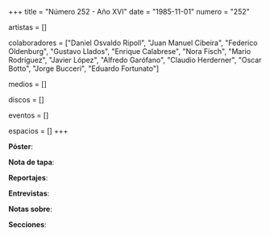 +++
title = "Número 252 - Año XVI"
date = "1985-11-01"
numero = "252"

artistas = []

colaboradores = ["Daniel Osvaldo Ripoll", "Juan Manuel Cibeira", "Federico Oldenburg", "Gustavo Llados", "Enrique Calabrese", "Nora Fisch", "Mario Rodríguez", "Javier López", "Alfredo Garófano", "Claudio Herderner", "Oscar Botto", "Jorge Bucceri", "Eduardo Fortunato"]

medios = []

discos = []

eventos = []

espacios = []
+++

**Póster**: 

**Nota de tapa**: 

**Reportajes**: 

**Entrevistas**: 

**Notas sobre**:

**Secciones**:
